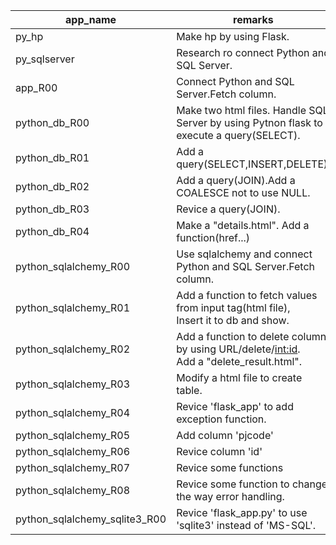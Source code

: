 |app_name|remarks|
|---|---|
|py_hp|Make hp by using Flask.|
|py_sqlserver|Research ro connect Python and SQL Server.|
|app_R00|Connect Python and SQL Server.Fetch column.|
|python_db_R00|Make two html files. Handle SQL Server by using Pytnon flask to execute a query(SELECT).|
|python_db_R01|Add a query(SELECT,INSERT,DELETE).|
|python_db_R02|Add a query(JOIN).Add a COALESCE not to use NULL.|
|python_db_R03|Revice a query(JOIN).|
|python_db_R04|Make a "details.html". Add a function(href...)|
|python_sqlalchemy_R00|Use sqlalchemy and connect Python and SQL Server.Fetch column.|
|python_sqlalchemy_R01|Add a function to fetch values from input tag(html file), <br> Insert it to db and show.|
|python_sqlalchemy_R02|Add a function to delete column by using URL/delete/<int:id>.<br>Add a "delete_result.html".|
|python_sqlalchemy_R03|Modify a html file to create table.|
|python_sqlalchemy_R04|Revice 'flask_app' to add exception function. |
|python_sqlalchemy_R05|Add column 'pjcode'|
|python_sqlalchemy_R06|Revice column 'id'|
|python_sqlalchemy_R07|Revice some functions|
|python_sqlalchemy_R08|Revice some function to change the way error handling.|
|python_sqlalchemy_sqlite3_R00|Revice 'flask_app.py' to use 'sqlite3' instead of 'MS-SQL'.|
